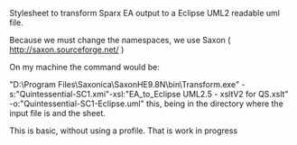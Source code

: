 Stylesheet to transform Sparx EA output to a Eclipse UML2 readable uml file.


Because we must change the namespaces, we use Saxon ( http://saxon.sourceforge.net/ )

On my machine the command would be: 

"D:\Program Files\Saxonica\SaxonHE9.8N\bin\Transform.exe" -s:"Quintessential-SC1.xmi"-xsl:"EA_to_Eclipse UML2.5 - xsltV2 for QS.xslt" -o:"Quintessential-SC1-Eclipse.uml"
this, being in the directory where the input file is and the sheet.

This is basic, without using a profile. That is work in progress
